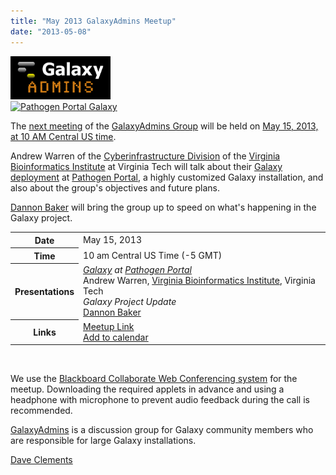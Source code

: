 ```yaml
---
title: "May 2013 GalaxyAdmins Meetup"
date: "2013-05-08"
---
```


<div class='right'><a href='/src/community/galaxy-admins/meetups/2013-05-15/index.md'><img src="/src/images/logos/GalaxyAdmins.png" alt="May 2013 GalaxyAdmins Meetup" width="160" /></a><br />
<a href='http://rnaseq.pathogenportal.org/'><img src="/src/community/galaxy-admins/meetups/2013-05-15/PathogenPortalGalaxyLandingPage.png" alt="Pathogen Portal Galaxy" width="160" /></a></div>


The [next meeting](/src/community/galaxy-admins/meetups/2013-05-15/index.md) of the [GalaxyAdmins Group](/src/community/galaxy-admins/index.md) will be held on [May 15, 2013, at 10 AM Central US time](/src/community/galaxy-admins/meetups/2013-05-15/index.md). 

Andrew Warren of the [Cyberinfrastructure Division](http://www.vbi.vt.edu/faculty/group_overview/Cyberinfrastructure_Division) of the [Virginia Bioinformatics Institute](https://www.vbi.vt.edu/) at Virginia Tech will talk about their [Galaxy deployment](http://rnaseq.pathogenportal.org/) at [Pathogen Portal](http://pathogenportal.org), a highly customized Galaxy installation, and also about the group's objectives and future plans.

[Dannon Baker](/src/people/dannon-baker/index.md) will bring the group up to speed on what's happening in the Galaxy project.

<table>
  <tr>
    <th> Date </th>
    <td> May 15, 2013 </td>
  </tr>
  <tr>
    <th> Time </th>
    <td> 10 am Central US Time (-5 GMT) </td>
  </tr>
  <tr>
    <th> Presentations </th>
    <td> <em><a href='http://rnaseq.pathogenportal.org/'>Galaxy</a> at <a href='http://pathogenportal.org'>Pathogen Portal</a></em><div class='indent'>Andrew Warren, <a href='https://www.vbi.vt.edu/'>Virginia Bioinformatics Institute</a>, Virginia Tech </div><em>Galaxy Project Update</em><div class='indent'><a href='/src/people/dannon-baker/index.md'>Dannon Baker</a></div> </td>
  </tr>
  <tr>
    <th> Links </th>
    <td> <a href='https://globalcampus.uiowa.edu:443/join_meeting.html?meetingId=1262346908659'>Meetup Link</a><br /><a href='https://globalcampus.uiowa.edu:443/build_calendar.event?meetingId=1262346908659'>Add to calendar</a> </td>
  </tr>
</table>


<br />

We use the [Blackboard Collaborate Web Conferencing system](/src/community/galaxy-admins/meetups/webinar-tech/index.md) for the meetup. Downloading the required applets in advance and using a headphone with microphone to prevent audio feedback during the call is recommended.

[GalaxyAdmins](/src/community/galaxy-admins/index.md) is a discussion group for Galaxy community members who are responsible for large Galaxy installations. 

[Dave Clements](/src/people/dave-clements/index.md)


